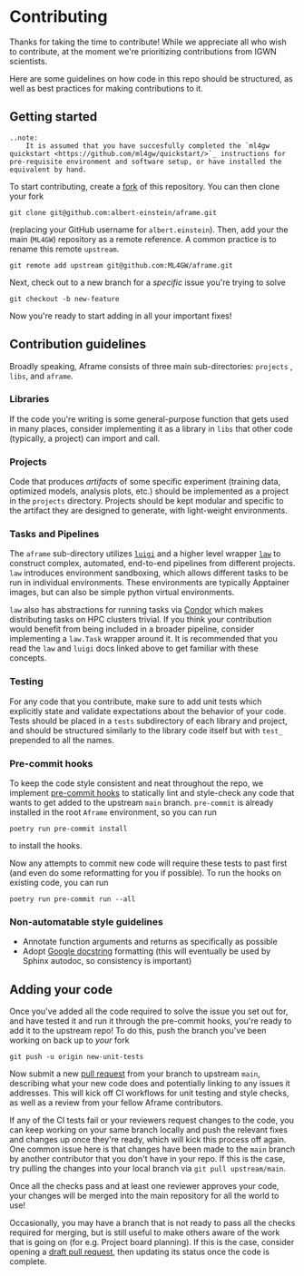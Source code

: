 Contributing
============

Thanks for taking the time to contribute! While we appreciate all who wish to contribute, at the moment we're prioritizing contributions from IGWN scientists.

Here are some guidelines on how code in this repo should be structured, as well as best practices for making contributions to it.

## Getting started
```{eval-rst}
..note:
    It is assumed that you have succesfully completed the `ml4gw quickstart <https://github.com/ml4gw/quickstart/>`_ instructions for pre-requisite environment and software setup, or have installed the equivalent by hand.
```

To start contributing, create a [fork](https://docs.github.com/en/get-started/quickstart/fork-a-repo) of this repository. You can then clone your fork

```console
git clone git@github.com:albert-einstein/aframe.git
```

(replacing your GitHub username for `albert.einstein`). Then, add your the main (`ML4GW`) repository as a remote reference. A common practice is to rename this remote `upstream`.

```console
git remote add upstream git@github.com:ML4GW/aframe.git
```

Next, check out to a new branch for a _specific_ issue you're trying to solve
```console
git checkout -b new-feature
```

Now you're ready to start adding in all your important fixes!

## Contribution guidelines
Broadly speaking, Aframe consists of three main sub-directories: `projects` , `libs`, and `aframe`. 

### Libraries
If the code you're writing is some general-purpose function that gets used in many places, consider implementing it as a library in `libs` that other code (typically, a project) can import and call.

### Projects
Code that produces _artifacts_ of some specific experiment (training data, optimized models, analysis plots, etc.) should be implemented as a project in the `projects` directory. Projects should be kept modular and specific to the artifact they are designed to generate, with light-weight environments.

### Tasks and Pipelines
The `aframe` sub-directory utilizes [`luigi`](https://luigi.readthedocs.io/en/stable/) and a higher level wrapper [`law`](https://github.com/riga/law) to construct complex, automated, end-to-end pipelines from different projects. `law` introduces environment sandboxing, which allows different tasks to be run in individual environments. These environments are typically Apptainer images, but can also be simple python virtual environments. 

`law` also has abstractions for running tasks via [Condor](https://htcondor.readthedocs.io/en/latest/) which makes distributing tasks on HPC clusters trivial. If you think your contribution would benefit from being included in a broader pipeline, consider implementing a `law.Task` wrapper around it. It is recommended that you read the `law` and `luigi` docs linked above to get familiar with these concepts.

### Testing
For any code that you contribute, make sure to add unit tests which explicitly state and validate expectations about the behavior of your code. Tests should be placed in a `tests` subdirectory of each library and project, and should be structured similarly to the library code itself but with `test_` prepended to all the names.

### Pre-commit hooks
To keep the code style consistent and neat throughout the repo, we implement [pre-commit hooks](https://pre-commit.com/) to statically lint and style-check any code that wants to get added to the upstream `main` branch. `pre-commit` is already installed in the root `Aframe` environment, so you can run 

```console
poetry run pre-commit install
```

to install the hooks.

Now any attempts to commit new code will require these tests to past first (and even do some reformatting for you if possible). To run the hooks on existing code, you can run 
```console
poetry run pre-commit run --all
```

### Non-automatable style guidelines
- Annotate function arguments and returns as specifically as possible
- Adopt [Google docstring](https://google.github.io/styleguide/pyguide.html#38-comments-and-docstrings) formatting (this will eventually be used by Sphinx autodoc, so consistency is important)

## Adding your code
Once you've added all the code required to solve the issue you set out for, and have tested it and run it through the pre-commit hooks, you're ready to add it to the upstream repo! To do this, push the branch you've been working on back up to _your_ fork

```console
git push -u origin new-unit-tests
```

Now submit a new [pull request](https://docs.github.com/en/pull-requests/collaborating-with-pull-requests/proposing-changes-to-your-work-with-pull-requests/about-pull-requests) from your branch to upstream `main`, describing what your new code does and potentially linking to any issues it addresses. This will kick off CI workflows for unit testing and style checks, as well as a review from your fellow Aframe contributors.

If any of the CI tests fail or your reviewers request changes to the code, you can keep working on your same branch locally and push the relevant fixes and changes up once they're ready, which will kick this process off again. One common issue here is that changes have been made to the `main` branch by another contributor that you don't have in your repo. If this is the case, try pulling the changes into your local branch via `git pull upstream/main`.

Once all the checks pass and at least one reviewer approves your code, your changes will be merged into the main repository for all the world to use!

Occasionally, you may have a branch that is not ready to pass all the checks required for merging, but is still useful to make others aware of the work that is going on (for e.g. Project board planning). If this is the case, consider opening a [draft pull request](https://github.blog/2019-02-14-introducing-draft-pull-requests/), then updating its status once the code is complete.
